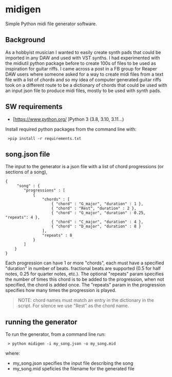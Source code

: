 # midigen

Simple Python midi file generator software.

## Background 

As a hobbyist musician I wanted to easily create synth pads that could be imported in any DAW and used with VST synths. I had experimented with the midiutil python package before to create 100s of files to be used as inspiration for guitar riffs. I came across a post in a FB group for Reaper DAW users where someone asked for a way to create midi files from a text file with a list of chords and so my idea of computer generated guitar riffs took on a different route to be a dictionary of chords that could be used with an input json file to produce midi files, mostly to be used with synth pads.

## SW requirements

* [https://www.python.org/ ]Python 3 (3.8, 3.10, 3.11...)

Install required python packages from the command line with:

` >pip install -r requirements.txt`

## song.json file

The input to the generator is a json file with a list of chord progressions (or sections of a song), 

```
{
     "song" : {
        "progressions" : [
            {
                "chords" : [
                    { "chord" : "G_major", "duration" : 1 },
                    { "chord" : "Rest", "duration" : 2 },
                    { "chord" : "G_major", "duration" : 0.25, "repeats": 4 },
                    { "chord" : "C_major", "duration" : 4 },
                    { "chord" : "D_major", "duration" : 8 }
                ],
                "repeats" : 8
            }
        ]
    }
}
```


Each progression can have 1 or more "chords", each must have a specified "duration" in number of beats. fractional beats are supported (0.5 for half notes, 0.25 for quarter notes, etc.). The optional "repeats" param specifies the number of times this chord is to be added to the progression, when not specified, the chord is added once. The "repeats" param in the progression specifies how many times the progression is played.

> NOTE: chord names must match an entry in the dictionary in the script. For silence we use "Rest" as the chord name.

## running the generator

To run the generator, from a command line run:

` > python midigen -i my_song.json -o my_song.mid`

where:
* my_song.json specifies the input file describing the song
* my_song.mid speficies the filename for the generated file


